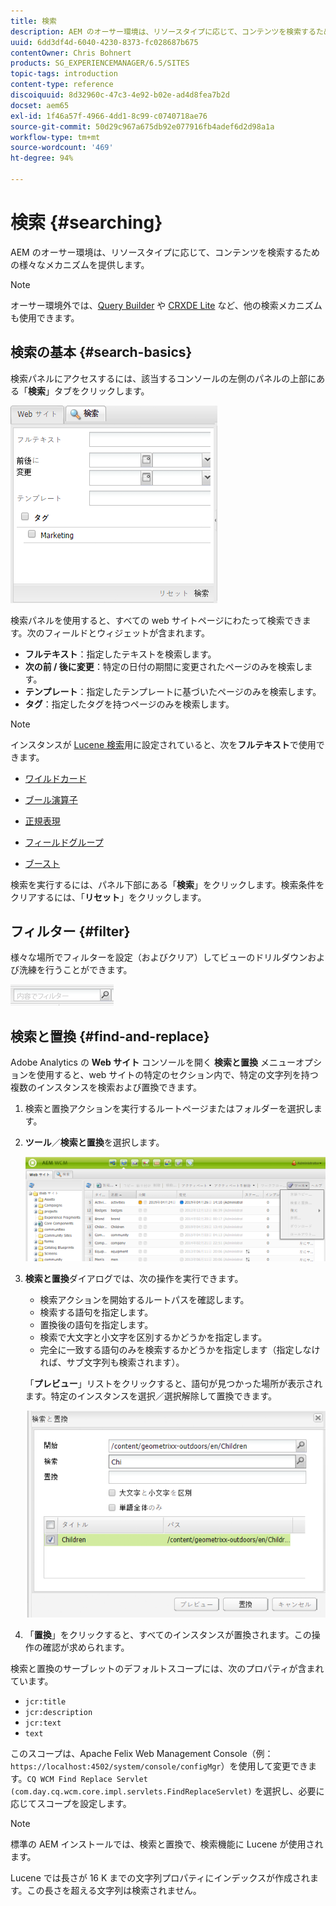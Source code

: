 ```yaml
---
title: 検索
description: AEM のオーサー環境は、リソースタイプに応じて、コンテンツを検索するための様々なメカニズムを提供します。
uuid: 6dd3df4d-6040-4230-8373-fc028687b675
contentOwner: Chris Bohnert
products: SG_EXPERIENCEMANAGER/6.5/SITES
topic-tags: introduction
content-type: reference
discoiquuid: 8d32960c-47c3-4e92-b02e-ad4d8fea7b2d
docset: aem65
exl-id: 1f46a57f-4966-4dd1-8c99-c0740718ae76
source-git-commit: 50d29c967a675db92e077916fb4adef6d2d98a1a
workflow-type: tm+mt
source-wordcount: '469'
ht-degree: 94%

---
```


# 検索 {#searching}

AEM のオーサー環境は、リソースタイプに応じて、コンテンツを検索するための様々なメカニズムを提供します。

>[!NOTE]
>
>オーサー環境外では、[Query Builder](/help/sites-developing/querybuilder-api.md) や [CRXDE Lite](/help/sites-developing/developing-with-crxde-lite.md) など、他の検索メカニズムも使用できます。

## 検索の基本 {#search-basics}

検索パネルにアクセスするには、該当するコンソールの左側のパネルの上部にある「**検索**」タブをクリックします。

![chlimage_1-101](assets/chlimage_1-101.png)

検索パネルを使用すると、すべての web サイトページにわたって検索できます。次のフィールドとウィジェットが含まれます。

* **フルテキスト**：指定したテキストを検索します。
* **次の前 / 後に変更**：特定の日付の期間に変更されたページのみを検索します。
* **テンプレート**：指定したテンプレートに基づいたページのみを検索します。
* **タグ**：指定したタグを持つページのみを検索します。

>[!NOTE]
>
>インスタンスが [Lucene 検索](/help/sites-deploying/queries-and-indexing.md)用に設定されていると、次を&#x200B;**フルテキスト**&#x200B;で使用できます。
>
>* [ワイルドカード](https://lucene.apache.org/core/5_3_1/queryparser/org/apache/lucene/queryparser/classic/package-summary.html#Wildcard_Searches)
>* [ブール演算子](https://lucene.apache.org/core/5_3_1/queryparser/org/apache/lucene/queryparser/classic/package-summary.html#Boolean_operators)
>
>* [正規表現](https://lucene.apache.org/core/5_3_1/queryparser/org/apache/lucene/queryparser/classic/package-summary.html#Regexp_Searches)
>* [フィールドグループ](https://lucene.apache.org/core/5_3_1/queryparser/org/apache/lucene/queryparser/classic/package-summary.html#Field_Grouping)
>* [ブースト](https://lucene.apache.org/core/5_3_1/queryparser/org/apache/lucene/queryparser/classic/package-summary.html#Boosting_a_Term)
>

検索を実行するには、パネル下部にある「**検索**」をクリックします。検索条件をクリアするには、「**リセット**」をクリックします。

## フィルター {#filter}

様々な場所でフィルターを設定（およびクリア）してビューのドリルダウンおよび洗練を行うことができます。

![chlimage_1-102](assets/chlimage_1-102.png)

## 検索と置換 {#find-and-replace}

Adobe Analytics の **Web サイト** コンソールを開く **検索と置換** メニューオプションを使用すると、web サイトの特定のセクション内で、特定の文字列を持つ複数のインスタンスを検索および置換できます。

1. 検索と置換アクションを実行するルートページまたはフォルダーを選択します。
1. **ツール**／**検索と置換**&#x200B;を選択します。

   ![screen_shot_2012-02-15at120346pm](assets/screen_shot_2012-02-15at120346pm.png)

1. **検索と置換**&#x200B;ダイアログでは、次の操作を実行できます。

   * 検索アクションを開始するルートパスを確認します。
   * 検索する語句を指定します。
   * 置換後の語句を指定します。
   * 検索で大文字と小文字を区別するかどうかを指定します。
   * 完全に一致する語句のみを検索するかどうかを指定します（指定しなければ、サブ文字列も検索されます）。

   「**プレビュー**」リストをクリックすると、語句が見つかった場所が表示されます。特定のインスタンスを選択／選択解除して置換できます。

   ![screen_shot_2012-02-15at120719pm](assets/screen_shot_2012-02-15at120719pm.png)

1. 「**置換**」をクリックすると、すべてのインスタンスが置換されます。この操作の確認が求められます。

検索と置換のサーブレットのデフォルトスコープには、次のプロパティが含まれています。

* `jcr:title`
* `jcr:description`
* `jcr:text`
* `text`

このスコープは、Apache Felix Web Management Console（例：`https://localhost:4502/system/console/configMgr`）を使用して変更できます。`CQ WCM Find Replace Servlet (com.day.cq.wcm.core.impl.servlets.FindReplaceServlet)` を選択し、必要に応じてスコープを設定します。

>[!NOTE]
>
>標準の AEM インストールでは、検索と置換で、検索機能に Lucene が使用されます。
>
>Lucene では長さが 16 K までの文字列プロパティにインデックスが作成されます。この長さを超える文字列は検索されません。
